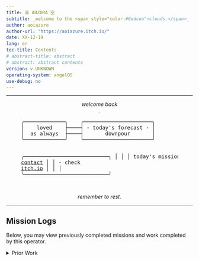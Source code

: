 ```yaml
---
title: 青 AOZORA 空
subtitle: _welcome to the <span style="color:#6edcea">clouds.</span>_
author: aoiazure
author-url: "https://aoiazure.itch.io/"
date: XX-12-19
lang: en
toc-title: Contents
# abstract-title: abstract
# abstract: abstract contents
version: v.UNKNOWN
operating-system: angelOS
use-debug: no
---
```

<hr>

<center><div style="font-style: italic;">welcome back<div name="fake-username" class="fake-username"></div>.</div></center>

<figure class="mission-board">
<pre>
╭─────────────╮    ╭──────────────────────╮
│    loved    ├────┤ - today's forecast - │
│  as always  ├────┤       downpour       │
╰─────────────╯    ╰──────────────────────╯

╭───────────────────────────╮
│                           │
│     today's missions:     │
│      - await <a href="https://bsky.app/profile/aoiazure.moe">contact</a>      │
│      - check <a href="https://aoiazure.itch.io/">itch.io</a>      │
│                           │
╰───────────────────────────╯

</pre>
</figure>

<center><div style="font-style: italic;">remember to rest.</div></center>

<hr>


## Mission Logs

Below, you may view previously completed missions and work completed by this operator.

<details>
<summary>Prior Work</summary>
<table class="prior-works">
  <tr>
    <th>![Floramino (2025, Unity)](img/floramino.png)</th>
    <td>
      <p>
        __game jam entry (48 hrs)__
        
        an arcade-y game about managing a garden in the shortness of spring.

        responsible for parts of the programming, game design.

        play it for free [here](https://luxille.itch.io/floramino).
      </p>
    </td>
  </tr>
  <tr>
    <th>![everyone walked away (2025, Godot Engine)](img/everyone-walked-away.png)</th>
    <td>
      <p>
        __game jam entry (2 weeks)__
        
        a hyper-dense atmospheric game about leaving, even when you're happy.

        responsible for all art and writing.

        play it for free [here](https://aoiazure.itch.io/everyone-walked-away).
      </p>
    </td>
  </tr>
  <tr>
    <th>![you who won against the sun (2024, Godot Engine)](img/you-who-won-against-the-sun.png)</th>
    <td>
      <p>
        __personal project__

        a hyper-dense shortform atmospheric narrative game exploring grief and loss.

        responsible for all art, music, and writing.

        play it for free [here](https://aoiazure.itch.io/you-who-won-against-the-sun).
      </p>
    </td>
  </tr>
  <tr>
    <th>![Cursed Jumper (2024, Godot Engine)](img/cursed-jumper.png)</th>
    <td>
      <p>
        __game jam entry (2 weeks)__

        an action platformer where the player manages various curses that subvert and affect mobility options.

        responsible for programming, game design, UX/UI, QA.

        play it for free [here](https://aoiazure.itch.io/cursed-jumper).
      </p>
    </td>
  </tr>
  <tr>
    <th>![out of memory (2023, Godot Engine)](img/out-of-memory.png)</th>
    <td>
      <p>
        __ludum dare 54 entry__

        a micro narrative game about choosing which of your life's memories you would rather keep when your brain has run out of room.

        responsible for all aspects.

        play it for free [here](https://aoiazure.itch.io/out-of-memory).
      </p>
    </td>
  </tr>
</table>
</details>

